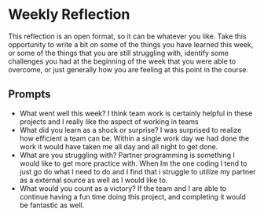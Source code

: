 # Weekly Reflection
This reflection is an open format, so it can be whatever you like. Take this opportunity to write a bit on some of the things you have learned this week, or some of the things that you are still struggling with, identify some challenges you had at the beginning of the week that you were able to overcome, or just generally how you are feeling at this point in the course.

## Prompts
- What went well this week?
I think team work is certainly helpful in these projects and I really like the aspect of working in teams
- What did you learn as a shock or surprise?
I was surprised to realize how efficient a team can be. Within a single work day we had done the work it would have taken me all day and all night to get done. 
- What are you struggling with?
Partner programming is something I would like to get more practice with. When Im the one coding I tend to just go do what I need to do and I find that i struggle to utilize my partner as a external source as well as I would like to. 
- What would you count as a victory?
If the team and I are able to continue having a fun time doing this project, and completing it would be fantastic as well. 